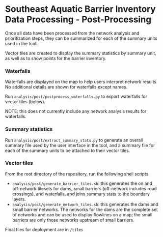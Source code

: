 # Southeast Aquatic Barrier Inventory Data Processing - Post-Processing

Once all data have been processed from the network analysis and prioritization steps, they can be summarized for each of the summary units used in the tool.

Vector tiles are created to display the summary statistics by summary unit, as well as to show points for the barrier inventory.

### Waterfalls

Waterfalls are displayed on the map to help users interpret network results. No additional details are shown for waterfalls except names.

Run `analysis/post/postprocess_waterfalls.py` to export waterfalls for vector tiles (below).

NOTE: this does not currently include any network analysis results for waterfalls.

### Summary statistics

Run `analysis/post/extract_summary_stats.py` to generate an overall summary file used by the user interface in the tool, and a summary file for each of the summary units to be attached to their vector tiles.

### Vector tiles

From the root directory of the repository, run the following shell scripts:

- `analysis/post/generate_barrier_tiles.sh`: this generates the on and off-network tilesets for dams, small barriers (off-network includes road crossings), and waterfalls, and joins summary stats to the boundary layers.
- `analysis/post/generate_network_tiles.sh`: this generates the dams and small barrier networks. The networks for the dams are the complete set of networks and can be used to display flowlines on a map; the small barriers are only those networks upstream of small barriers.

Final tiles for deployment are in `/tiles`
